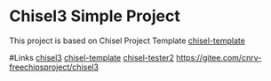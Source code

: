 Chisel3 Simple Project
=====================

This project is based on Chisel Project Template
[chisel-template](https://github.com/freechipsproject/chisel-template)

#Links
[chisel3](https://github.com/chipsalliance/chisel3)
[chisel-template](https://github.com/freechipsproject/chisel-template)
[chisel-tester2](https://github.com/ucb-bar/chisel-testers2)
https://gitee.com/cnrv-freechipsproject/chisel3
